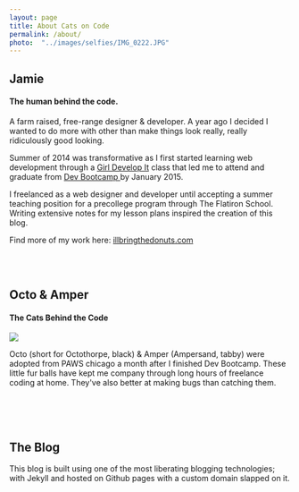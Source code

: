 ```yaml
---
layout: page
title: About Cats on Code
permalink: /about/
photo:  "../images/selfies/IMG_0222.JPG"
---
```



<h2><strong> Jamie </strong></h2>
<h4> The human behind the code.</h4>
<p>
  A farm raised, free-range designer & developer. A year ago I decided I wanted to do more with other than make things look really, really ridiculously good looking.
</p>

<p>
     Summer of 2014 was transformative as I first started learning web development through a <a href="http://gdichicago.com/" target="_blank"> Girl Develop It</a> class that led me to attend and graduate from <a href="http://devbootcamp.com" target="_blank">Dev Bootcamp </a> by January 2015.</p>

<p> 
  I freelanced as a web designer and developer until accepting a summer teaching position for a precollege program through The Flatiron School. Writing extensive notes for my lesson plans inspired the creation of this blog.  
</p>

<p> Find more of my work here: <a href="http://illbringthedonuts.com" target="blank"> illbringthedonuts.com </a></p>
<br><br>
<h2><strong> Octo & Amper </strong></h2>
<h4>The Cats Behind the Code </h4>
<img src="../images/cats/welcome/3.JPG">
<p> Octo (short for Octothorpe, black) & Amper (Ampersand, tabby) were adopted from PAWS chicago a month after I finished Dev Bootcamp. These little fur balls have kept me company through long hours of freelance coding at home. They've also better at making bugs than catching them. </p>
<br><br><br>

<h2><strong> The Blog </strong></h2>
<!-- <h4> The human behind the code.</h4> -->

<p> This blog is built using one of the most liberating blogging technologies; with Jekyll and hosted on Github pages with a custom domain slapped on it. </p>

<!-- <p> The best part of using Jekyll is having total creative control over how my blog looks and even functions. It also has snazz factor with using Ruby! </p>

<p> Hang tight and I will most likely post a tutorial on getting started with making your own! </p> -->